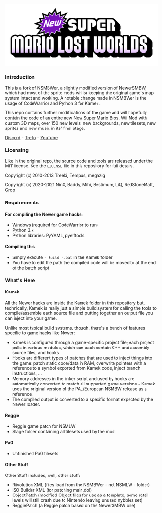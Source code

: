 ![Logo](logo.png)

### Introduction

This is a fork of NSMBWer, a slightly modified version of NewerSMBW, which had most of the sprite mods whilst keeping the original game's map system intact and working. A notable change made in NSMBWer is the usage of CodeWarrior and Python 3 for Kamek.

This repo contains further modifications of the game and will hopefully contain the code of an entire
new New Super Mario Bros. Wii Mod with custom 3D maps, over 150 new levels, new backgrounds, new tilesets, new sprites and new music in its' final stage.

[Discord](https://discord.gg/4s72Nnm) - [Trello](https://trello.com/b/W7AgCBky/new-super-mario-lost-worlds) - [YouTube](https://www.youtube.com/channel/UCcIegiv4f0e9-XEUbUiHS7A)

### Licensing

Like in the original repo, the source code and tools are released under the MIT license.
See the `LICENSE` file in this repository for full details.

Copyright (c) 2010-2013 Treeki, Tempus, megazig

Copyright (c) 2020-2021 Nin0, Baddy, Mihi, Bestimum, LiQ, RedStoneMatt, Grop


### Requirements

#### For compiling the Newer game hacks:

* Windows (required for CodeWarrior to run)
* Python 3.x
* Python libraries: PyYAML, pyelftools

#### Compiling this
* Simply execute `- Build -.bat` in the Kamek folder
* You have to edit the path the compiled code will be moved to at the end of the batch script

### What's Here

#### Kamek

All the Newer hacks are inside the Kamek folder in this repository but, technically, Kamek is really just a simple build system for calling the tools to compile/assemble each source file and putting together an output file you can inject into your
game.

Unlike most typical build systems, though, there's a bunch of features specific to game hacks like Newer:

* Kamek is configured through a game-specific project file; each project pulls in various modules, which can each contain C++ and assembly source files, and hooks
* Hooks are different types of patches that are used to inject things into the game: patch static code/data in RAM, overwrite pointers with a reference to a symbol exported from Kamek code, inject branch instructions, ...
* Memory addresses in the linker script and used by hooks are automatically converted to match all supported game versions - Kamek uses the original version of the PAL/European NSMBW release as a reference.
* The compiled output is converted to a specific format expected by the Newer loader.

#### Reggie
* Reggie game patch for NSMLW
* Stage folder containing all tilesets used by the mod

#### Pa0
* Unfinished Pa0 tilesets

#### Other Stuff
Other Stuff includes, well, other stuff:
* Riivolution XML (files load from the NSMBWer - not NSMLW - folder)
* ISO Builder XML (for patching main.dol)
* ObjectPatch (modified Object files for use as a template, some retail levels will still crash due to Nintendo leaving unused nybbles set)
* ReggiePatch (a Reggie patch based on the NewerSMBW one)
